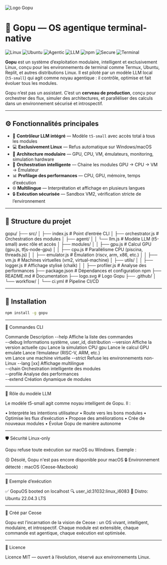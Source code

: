 

![Logo Gopu](./assets/logo.svg)
# 🧠 Gopu — OS agentique terminal-native
![Linux](https://img.shields.io/badge/Platform-Linux-only-green?logo=linux)
![Ubuntu](https://img.shields.io/badge/Distro-Ubuntu%2022.04-orange?logo=ubuntu)
![Agentic](https://img.shields.io/badge/Kernel-Agentic%20LLM-blueviolet?logo=codeforces)
![LLM](https://img.shields.io/badge/LLM-T5--small-lightgrey?logo=openai)
![npm](https://img.shields.io/npm/v/gopu?color=red&logo=npm)
![Secure](https://img.shields.io/badge/Security-Sandboxed%20VM2-critical?logo=vercel)
![Terminal](https://img.shields.io/badge/Interface-Terminal--native-222222?logo=gnubash)


**Gopu** est un système d’exploitation modulaire, intelligent et exclusivement Linux, conçu pour les environnements de terminal comme Termux, Ubuntu, Replit, et autres distributions Linux. Il est piloté par un modèle LLM local (`t5-small`) qui agit comme noyau agentique : il contrôle, optimise et fait évoluer tous les modules.

Gopu n’est pas un assistant. C’est un **cerveau de production**, conçu pour orchestrer des flux, simuler des architectures, et paralléliser des calculs dans un environnement sécurisé et introspectif.

---

## ⚙️ Fonctionnalités principales

- 🧠 **Contrôleur LLM intégré** — Modèle `t5-small` avec accès total à tous les modules
- 💻 **Exclusivement Linux** — Refus automatique sur Windows/macOS
- 🔗 **Architecture modulaire** — GPU, CPU, VM, émulateurs, monitoring, simulation hardware
- 🔁 **Orchestration intelligente** — Chaine les modules GPU → CPU → VM → Émulateur
- 📊 **Profilage des performances** — CPU, GPU, mémoire, temps d’exécution
- 🌐 **Multilingue** — Interprétation et affichage en plusieurs langues
- 🔒 **Exécution sécurisée** — Sandbox VM2, vérification stricte de l’environnement

---

## 📁 Structure du projet



gopu/ ├── src/ │   ├── index.js              # Point d’entrée CLI │   ├── orchestrator.js       # Orchestration des modules │   ├── agent/ │   │   └── llm.js            # Modèle LLM (t5-small) avec rôle et accès │   ├── modules/ │   │   ├── gpu.js            # Calcul GPU (gpu.js, tfjs-node-gpu) │   │   ├── cpu.js            # Parallélisme CPU (piscina, threads.js) │   │   ├── emulator.js       # Émulation (riscv, arm, x86, etc.) │   │   ├── vm.js             # Machines virtuelles (vm2, virtual-machine) │   ├── utils/ │   │   ├── logger.js         # Affichage stylisé (chalk) │   │   ├── profiler.js       # Analyse des performances ├── package.json              # Dépendances et configuration npm ├── README.md                 # Documentation ├── logo.svg                  # Logo Gopu ├── .github/ │   └── workflow/ │       └── ci.yml            # Pipeline CI/CD


---

## 🚀 Installation

```bash
npm install -g gopu
```

---

🧠 Commandes CLI

Commande	Description
--help	Affiche la liste des commandes	
--debug	Informations système, user_id, distribution	
--version	Affiche la version actuelle	
cpu	Lance la simulation CPU	
gpu	Lance le calcul GPU	
emulate	Lance l’émulateur (RISC-V, ARM, etc.)	
vm	Lance une machine virtuelle	
--strict	Refuse les environnements non-Linux	
--lang [xx]	Affichage multilingue	
--chain	Orchestration intelligente des modules	
--profile	Analyse des performances	
--extend	Création dynamique de modules	


---

🧠 Rôle du modèle LLM

Le modèle t5-small agit comme noyau intelligent de Gopu. Il :

• Interprète les intentions utilisateur
• Route vers les bons modules
• Optimise les flux d’exécution
• Propose des améliorations
• Crée de nouveaux modules
• Évolue Gopu de manière autonome


---

🛡️ Sécurité Linux-only

Gopu refuse toute exécution sur macOS ou Windows. Exemple :

😣 Désolé, Gopu n'est pas encore disponible pour macOS
🔒 Environnement détecté : macOS (Ceose-Macbook)


---

🧪 Exemple d’exécution

✅ GopuOS booted on localhost
🔍 user_id:31032:linux_i6083
🧬 Distro: Ubuntu 22.04.3 LTS


---

🧠 Créé par Ceose

Gopu est l’incarnation de la vision de Ceose : un OS vivant, intelligent, modulaire, et introspectif. Chaque module est extensible, chaque commande est agentique, chaque exécution est optimisée.

---

📄 Licence

Licence MIT — ouvert à l’évolution, réservé aux environnements Linux.
